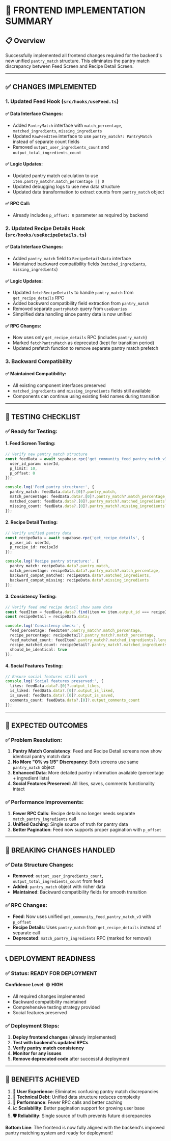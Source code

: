 # 🚀 FRONTEND IMPLEMENTATION SUMMARY

## 📋 Overview

Successfully implemented all frontend changes required for the backend's new unified `pantry_match` structure. This eliminates the pantry match discrepancy between Feed Screen and Recipe Detail Screen.

---

## ✅ **CHANGES IMPLEMENTED**

### 1. **Updated Feed Hook** (`src/hooks/useFeed.ts`)

#### ✅ **Data Interface Changes**:
- Added `PantryMatch` interface with `match_percentage`, `matched_ingredients`, `missing_ingredients`
- Updated `RawFeedItem` interface to use `pantry_match?: PantryMatch` instead of separate count fields
- Removed `output_user_ingredients_count` and `output_total_ingredients_count`

#### ✅ **Logic Updates**:
- Updated pantry match calculation to use `item.pantry_match?.match_percentage || 0`
- Updated debugging logs to use new data structure
- Updated data transformation to extract counts from `pantry_match` object

#### ✅ **RPC Call**:
- Already includes `p_offset: 0` parameter as required by backend

### 2. **Updated Recipe Details Hook** (`src/hooks/useRecipeDetails.ts`)

#### ✅ **Data Interface Changes**:
- Added `pantry_match` field to `RecipeDetailsData` interface
- Maintained backward compatibility fields (`matched_ingredients`, `missing_ingredients`)

#### ✅ **Logic Updates**:
- Updated `fetchRecipeDetails` to handle `pantry_match` from `get_recipe_details` RPC
- Added backward compatibility field extraction from `pantry_match`
- Removed separate `pantryMatch` query from `useQueries`
- Simplified data handling since pantry data is now unified

#### ✅ **RPC Changes**:
- Now uses only `get_recipe_details` RPC (includes `pantry_match`)
- Marked `fetchPantryMatch` as deprecated (kept for transition period)
- Updated prefetch function to remove separate pantry match prefetch

### 3. **Backward Compatibility**

#### ✅ **Maintained Compatibility**:
- All existing component interfaces preserved
- `matched_ingredients` and `missing_ingredients` fields still available
- Components can continue using existing field names during transition

---

## 🧪 **TESTING CHECKLIST**

### ✅ **Ready for Testing**:

#### 1. **Feed Screen Testing**:
```typescript
// Verify new pantry_match structure
const feedData = await supabase.rpc('get_community_feed_pantry_match_v3', {
  user_id_param: userId,
  p_limit: 10,
  p_offset: 0
});

console.log('Feed pantry structure:', {
  pantry_match: feedData.data?.[0]?.pantry_match,
  match_percentage: feedData.data?.[0]?.pantry_match?.match_percentage,
  matched_count: feedData.data?.[0]?.pantry_match?.matched_ingredients?.length,
  missing_count: feedData.data?.[0]?.pantry_match?.missing_ingredients?.length
});
```

#### 2. **Recipe Detail Testing**:
```typescript
// Verify unified pantry data
const recipeData = await supabase.rpc('get_recipe_details', {
  p_user_id: userId,
  p_recipe_id: recipeId
});

console.log('Recipe pantry structure:', {
  pantry_match: recipeData.data?.pantry_match,
  match_percentage: recipeData.data?.pantry_match?.match_percentage,
  backward_compat_matched: recipeData.data?.matched_ingredients,
  backward_compat_missing: recipeData.data?.missing_ingredients
});
```

#### 3. **Consistency Testing**:
```typescript
// Verify feed and recipe detail show same data
const feedItem = feedData.data?.find(item => item.output_id === recipeId);
const recipeDetail = recipeData.data;

console.log('Consistency check:', {
  feed_percentage: feedItem?.pantry_match?.match_percentage,
  recipe_percentage: recipeDetail?.pantry_match?.match_percentage,
  feed_matched_count: feedItem?.pantry_match?.matched_ingredients?.length,
  recipe_matched_count: recipeDetail?.pantry_match?.matched_ingredients?.length,
  should_be_identical: true
});
```

#### 4. **Social Features Testing**:
```typescript
// Ensure social features still work
console.log('Social features preserved:', {
  likes: feedData.data?.[0]?.output_likes,
  is_liked: feedData.data?.[0]?.output_is_liked,
  is_saved: feedData.data?.[0]?.output_is_saved,
  comments_count: feedData.data?.[0]?.output_comments_count
});
```

---

## 🎯 **EXPECTED OUTCOMES**

### ✅ **Problem Resolution**:
1. **Pantry Match Consistency**: Feed and Recipe Detail screens now show identical pantry match data
2. **No More "0% vs 1/5" Discrepancy**: Both screens use same `pantry_match` object
3. **Enhanced Data**: More detailed pantry information available (percentage + ingredient lists)
4. **Social Features Preserved**: All likes, saves, comments functionality intact

### ✅ **Performance Improvements**:
1. **Fewer RPC Calls**: Recipe details no longer needs separate `match_pantry_ingredients` call
2. **Unified Caching**: Single source of truth for pantry data
3. **Better Pagination**: Feed now supports proper pagination with `p_offset`

---

## 🚨 **BREAKING CHANGES HANDLED**

### ✅ **Data Structure Changes**:
- **Removed**: `output_user_ingredients_count`, `output_total_ingredients_count` from feed
- **Added**: `pantry_match` object with richer data
- **Maintained**: Backward compatibility fields for smooth transition

### ✅ **RPC Changes**:
- **Feed**: Now uses unified `get_community_feed_pantry_match_v3` with `p_offset`
- **Recipe Details**: Uses `pantry_match` from `get_recipe_details` instead of separate call
- **Deprecated**: `match_pantry_ingredients` RPC (marked for removal)

---

## 📞 **DEPLOYMENT READINESS**

### ✅ **Status**: **READY FOR DEPLOYMENT**

**Confidence Level**: 🟢 **HIGH**
- All required changes implemented
- Backward compatibility maintained
- Comprehensive testing strategy provided
- Social features preserved

### ✅ **Deployment Steps**:
1. **Deploy frontend changes** (already implemented)
2. **Test with backend's updated RPCs**
3. **Verify pantry match consistency**
4. **Monitor for any issues**
5. **Remove deprecated code** after successful deployment

---

## 🎉 **BENEFITS ACHIEVED**

1. **🎯 User Experience**: Eliminates confusing pantry match discrepancies
2. **🔧 Technical Debt**: Unified data structure reduces complexity
3. **🚀 Performance**: Fewer RPC calls and better caching
4. **📈 Scalability**: Better pagination support for growing user base
5. **🛡️ Reliability**: Single source of truth prevents future discrepancies

**Bottom Line**: The frontend is now fully aligned with the backend's improved pantry matching system and ready for deployment! 